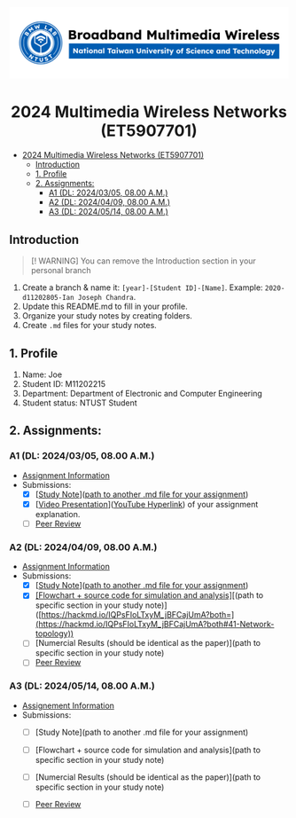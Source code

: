 
![](./assets/lab-logo.jpg)

# <center> 2024 Multimedia Wireless Networks (ET5907701) </center>

- [ 2024 Multimedia Wireless Networks (ET5907701) ](#-2024-multimedia-wireless-networks-et5907701-)
  - [Introduction](#introduction)
  - [1. Profile](#1-profile)
  - [2. Assignments:](#2-assignments)
    - [A1 (DL: 2024/03/05, 08.00 A.M.)](#a1-dl-20240305-0800-am)
    - [A2 (DL: 2024/04/09, 08.00 A.M.)](#a2-dl-20240409-0800-am)
    - [A3 (DL: 2024/05/14, 08.00 A.M.)](#a3-dl-20240514-0800-am)

## Introduction
> [! WARNING]
> You can remove the Introduction section in your personal branch

1. Create a branch & name it: `[year]-[Student ID]-[Name]`. Example: `2020-d11202805-Ian Joseph Chandra`.
2. Update this README.md to fill in your profile.
3. Organize your study notes by creating folders.
4. Create `.md` files for your study notes.

## 1. Profile
1. Name: Joe 
2. Student ID: M11202215
3. Department: Department of Electronic and Computer Engineering
4. Student status: NTUST Student

## 2. Assignments:

### A1 (DL: 2024/03/05, 08.00 A.M.)
- [Assignment Information](https://github.com/bmw-ece-ntust/multimedia-wireless-network?tab=readme-ov-file#a1-deadline-35-0800-am)
- Submissions:
  - [x] [[Study Note](https://github.com/bmw-ece-ntust/multimedia-wireless-network/blob/2024-M11202215-Joe/Assignment%201.md)]([path to another .md file for your assignment](https://github.com/bmw-ece-ntust/multimedia-wireless-network/blob/2024-M11202215-Joe/Assignment%201.md))
  - [x] [[Video Presentation](https://youtu.be/3iomU5Ju99g)]([YouTube Hyperlink](https://youtu.be/3iomU5Ju99g)) of your assignment explanation.
  - [ ] [Peer Review](https://forms.gle/tPVAdfAc4hBiUtg88)

### A2 (DL: 2024/04/09, 08.00 A.M.)
- [Assignment Information](https://github.com/bmw-ece-ntust/multimedia-wireless-network?tab=readme-ov-file#a2-deadline-49-0800-am)
- Submissions:
  - [x] [[Study Note](https://docs.google.com/presentation/d/1V_IKQOSjb5Td9ssGuuCv1rWSTFXiejP6/edit?usp=sharing&ouid=102448646238024603669&rtpof=true&sd=true)]([path to another .md file for your assignment](https://docs.google.com/presentation/d/1V_IKQOSjb5Td9ssGuuCv1rWSTFXiejP6/edit?usp=sharing&ouid=102448646238024603669&rtpof=true&sd=true))
  - [x] [[Flowchart + source code for simulation and analysis]]([https://hackmd.io/IQPsFIoLTxyM_jBFCajUmA?both=](https://hackmd.io/IQPsFIoLTxyM_jBFCajUmA?both#41-Network-topology))[(path to specific section in your study note)]([https://hackmd.io/IQPsFIoLTxyM_jBFCajUmA?both=](https://hackmd.io/IQPsFIoLTxyM_jBFCajUmA?both#41-Network-topology))
  - [ ] [Numercial Results (should be identical as the paper)](path to specific section in your study note)
  - [ ] [Peer Review](https://forms.gle/njd22Apu7ZGTbKzJ7)

### A3 (DL: 2024/05/14, 08.00 A.M.)
- [Assignement Information](https://github.com/bmw-ece-ntust/multimedia-wireless-network?tab=readme-ov-file#a3-deadline-514-0800-am)
- Submissions:
  - [ ] [Study Note](path to another .md file for your assignment)
  - [ ] [Flowchart + source code for simulation and analysis](path to specific section in your study note)
  - [ ] [Numercial Results (should be identical as the paper)](path to specific section in your study note)
  - [ ] [Peer Review](https://forms.gle/yVtjYqxZyRgcjbeE8)

